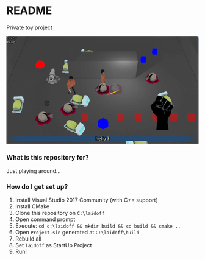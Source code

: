 # README #

Private toy project

![screenshot](images/ss.png)

### What is this repository for? ###

Just playing around...

### How do I get set up? ###

1. Install Visual Studio 2017 Community (with C++ support)
2. Install CMake
3. Clone this repository on `C:\laidoff`
4. Open command prompt
5. Execute: `cd c:\laidoff && mkdir build && cd build && cmake ..`
6. Open `Project.sln` generated at `C:\laidoff\build`
7. Rebuild all
8. Set `laidoff` as StartUp Project
9. Run!
